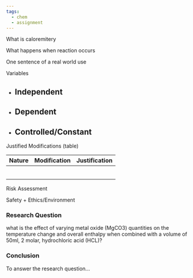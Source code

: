 ```yaml
---
tags:
  - chem
  - assignment
---
```


What is caloremitery

What happens when reaction occurs




One sentence of a real world use



Variables
- Independent
	- 
- Dependent
	- 
- Controlled/Constant
	- 


Justified Modifications (table)


| Nature | Modification | Justification |
| :----- | :----------- | :------------ |
|        |              |               |
|        |              |               |
|        |              |               |
|        |              |               |
|        |              |               |
|        |              |               |


Risk Assessment

Safety + Ethics/Environment

### Research Question
what is the effect of varying metal oxide (MgCO3) quantities on the temperature change and overall enthalpy when combined with a volume of 50ml, 2 molar, hydrochloric acid (HCL)?



### Conclusion

To answer the research question...